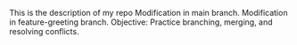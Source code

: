 This is the description of my repo
Modification in main branch.
Modification in feature-greeting branch.
Objective: Practice branching, merging, and resolving conflicts.

